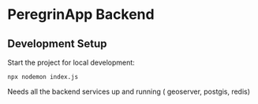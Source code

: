 # PeregrinApp Backend

## Development Setup

Start the project for local development:
```
npx nodemon index.js
```

Needs all the backend services up and running ( geoserver, postgis, redis)